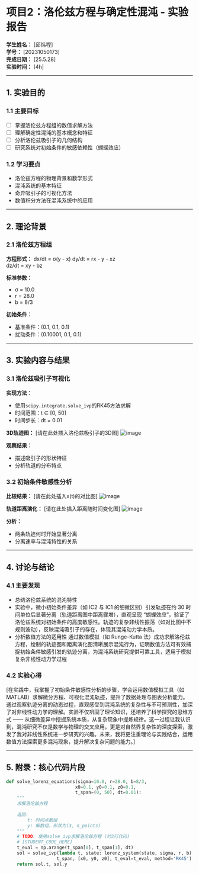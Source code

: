 # 项目2：洛伦兹方程与确定性混沌 - 实验报告

**学生姓名：** [邱炜程]  
**学号：** [20231050173]  
**完成日期：** [25.5.28]  
**实验时间：** [4h]

---

## 1. 实验目的

### 1.1 主要目标
- [ ] 掌握洛伦兹方程组的数值求解方法
- [ ] 理解确定性混沌的基本概念和特征
- [ ] 分析洛伦兹吸引子的几何结构
- [ ] 研究系统对初始条件的敏感依赖性（蝴蝶效应）

### 1.2 学习要点
- 洛伦兹方程的物理背景和数学形式
- 混沌系统的基本特征
- 奇异吸引子的可视化方法
- 数值积分方法在混沌系统中的应用

---

## 2. 理论背景

### 2.1 洛伦兹方程组

**方程形式：**
dx/dt = σ(y - x)
dy/dt = rx - y - xz  
dz/dt = xy - bz


**标准参数：**
- σ = 10.0
- r = 28.0
- b = 8/3

**初始条件：**
- 基准条件：(0.1, 0.1, 0.1)
- 扰动条件：(0.10001, 0.1, 0.1)

---

## 3. 实验内容与结果

### 3.1 洛伦兹吸引子可视化

**实现方法：**
- 使用`scipy.integrate.solve_ivp`的RK45方法求解
- 时间范围：t ∈ [0, 50]
- 时间步长：dt = 0.01

**3D轨迹图：**
[请在此处插入洛伦兹吸引子的3D图]
![image](https://github.com/user-attachments/assets/19f8db04-527c-4d9c-96ac-5eddf8ed4f4b)

**观察结果：**
- 描述吸引子的形状特征
- 分析轨道的分布特点

### 3.2 初始条件敏感性分析

**比较结果：**
[请在此处插入x(t)的对比图]
![image](https://github.com/user-attachments/assets/5114f6d9-0965-4fe0-b2eb-ab015205b42e)

**轨道距离演化：**
[请在此处插入距离随时间变化图]
![image](https://github.com/user-attachments/assets/6137a4a3-04b8-4173-b050-f87c2911cfdb)

**分析：**
- 两条轨迹何时开始显著分离
- 分离速率与混沌特性的关系

---

## 4. 讨论与结论

### 4.1 主要发现
- 总结洛伦兹系统的混沌特性
- 实验中，微小初始条件差异（如 IC2 与 IC1 的细微区别）引发轨迹在约 30 时间单位后显著分离（轨道距离图中距离骤增），直观呈现 “蝴蝶效应”，验证了洛伦兹系统对初始条件的高度敏感性。轨迹的复杂非线性振荡（如对比图中不规则波动），反映混沌吸引子的存在，体现其混沌动力学本质。
- 分析数值方法的适用性
通过数值模拟（如 Runge-Kutta 法）成功求解洛伦兹方程，绘制的轨迹图和距离演化图清晰展示混沌行为，证明数值方法可有效捕捉初始条件敏感引发的轨迹分离，为混沌系统研究提供可靠工具，适用于模拟复杂非线性动力学过程
### 4.2 实验心得
[在实践中，我掌握了初始条件敏感性分析的步骤，学会运用数值模拟工具（如 MATLAB）求解微分方程、可视化混沌轨迹，提升了数据处理与图表分析能力。通过观察轨迹分离的动态过程，直观感受到混沌系统的复杂性与不可预测性，加深了对非线性动力学的理解。实验不仅巩固了理论知识，还培养了科学探究的思维方式 —— 从细微差异中挖掘系统本质，从复杂现象中提炼规律。这一过程让我认识到，混沌研究不仅是数学与物理的交叉应用，更是对自然界复杂性的深度探索，激发了我对非线性系统进一步研究的兴趣。未来，我将更注重理论与实践结合，运用数值方法探索更多混沌现象，提升解决复杂问题的能力。]

---

## 5. 附录：核心代码片段

```python
def solve_lorenz_equations(sigma=10.0, r=28.0, b=8/3,
                          x0=0.1, y0=0.1, z0=0.1,
                          t_span=(0, 50), dt=0.01):
    """
    求解洛伦兹方程
    
    返回:
        t: 时间点数组
        y: 解数组，形状为(3, n_points)
    """
    # TODO: 使用solve_ivp求解洛伦兹方程 (约3行代码)
    # [STUDENT_CODE_HERE]
    t_eval = np.arange(t_span[0], t_span[1], dt)
    sol = solve_ivp(lambda t, state: lorenz_system(state, sigma, r, b), 
                   t_span, [x0, y0, z0], t_eval=t_eval, method='RK45')
    return sol.t, sol.y

```
